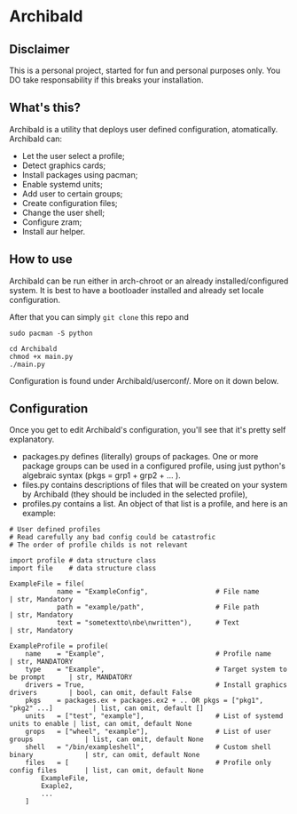 # Archibald
## Disclaimer
This is a personal project, started for fun and personal purposes only. You DO take responsability if this breaks your installation. 

## What's this?
Archibald is a utility that deploys user defined configuration, atomatically. Archibald can:
- Let the user select a profile;
- Detect graphics cards;
- Install packages using pacman;
- Enable systemd units;
- Add user to certain groups;
- Create configuration files;
- Change the user shell;
- Configure zram;
- Install aur helper.

## How to use
Archibald can be run either in arch-chroot or an already installed/configured system.
It is best to have a bootloader installed and already set locale configuration.

After that you can simply ```git clone``` this repo and
```
sudo pacman -S python

cd Archibald
chmod +x main.py
./main.py
```
Configuration is found under Archibald/userconf/. More on it down below.

## Configuration
Once you get to edit Archibald's configuration, you'll see that it's pretty self explanatory.
- packages.py defines (literally) groups of packages. One or more package groups can be used in a configured profile, using just python's algebraic syntax (pkgs = grp1 + grp2 + ... ).
- files.py contains descriptions of files that will be created on your system by Archibald (they should be included in the selected profile),
- profiles.py contains a list. An object of that list is a profile, and here is an example:
```
# User defined profiles
# Read carefully any bad config could be catastrofic
# The order of profile childs is not relevant

import profile # data structure class
import file    # data structure class

ExampleFile = file(                                                       
            name = "ExampleConfig",                 # File name                       | str, Mandatory
            path = "example/path",                  # File path                       | str, Mandatory
            text = "sometextto\nbe\nwritten"),      # Text                            | str, Mandatory

ExampleProfile = profile(
    name    = "Example",                            # Profile name                    | str, MANDATORY
    type    = "Example",                            # Target system to be prompt      | str, MANDATORY
    drivers = True,                                 # Install graphics drivers        | bool, can omit, default False
    pkgs    = packages.ex + packages.ex2 + .. OR pkgs = ["pkg1", "pkg2" ...]          | list, can omit, default []
    units   = ["test", "example"],                  # List of systemd units to enable | list, can omit, default None
    grops   = ["wheel", "example"],                 # List of user groups             | list, can omit, default None
    shell   = "/bin/exampleshell",                  # Custom shell binary             | str, can omit, default None
    files   = [                                     # Profile only config files       | list, can omit, default None
        ExampleFile,
        Exaple2,
        ...
    ]
```
